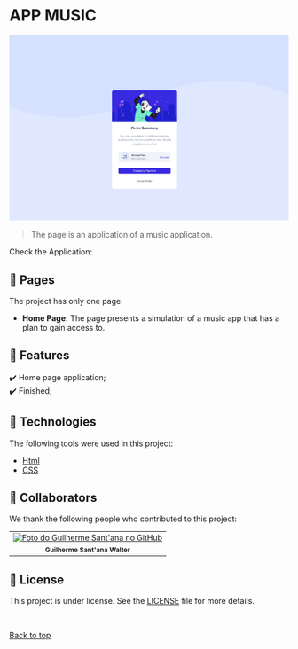 # APP MUSIC

<img src="./assets/img/Capturar.png" alt="Foto do Teste">

>  The page is an application of a music application.

Check the Application: 
## 📁 Pages

The project has only one page:

- **Home Page:** The page presents a simulation of a music app that has a plan to gain access to.
## :dart: Features ##

:heavy_check_mark: Home page application;\
:heavy_check_mark: Finished;

## :rocket: Technologies ##

The following tools were used in this project:

- [Html](https://developer.mozilla.org/pt-BR/docs/Web/HTML/Element/html/)  
- [CSS](https://developer.mozilla.org/pt-BR/docs/Web/CSS) 
## 🤝 Collaborators

We thank the following people who contributed to this project:

<table>
  <tr>
    <td align="center">
      <a href="#">
        <img src="https://avatars.githubusercontent.com/u/104401139?s=400&u=123499031181fde169a703a93a5935ecaa680a91&v=4" width="140px;" alt="Foto do Guilherme Sant'ana no GitHub"/><br>
        <sub>
          <b>Guilherme Sant'ana Walter</b>
        </sub>
      </a>
    </td>
  </tr>
</table>

## 📝 License

This project is under license. See the [LICENSE](LICENSE.md) file for more details.

&#xa0;

<a href="#top">Back to top</a>